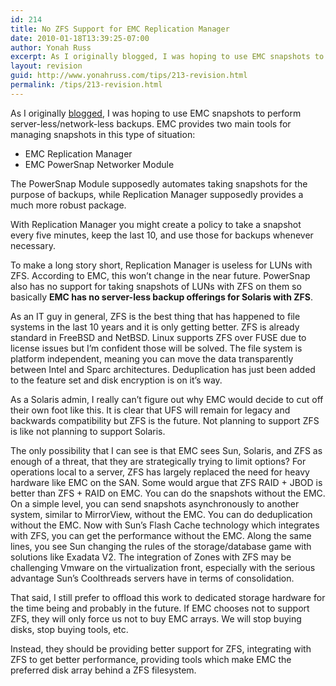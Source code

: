 ```yaml
---
id: 214
title: No ZFS Support for EMC Replication Manager
date: 2010-01-18T13:39:25-07:00
author: Yonah Russ
excerpt: As I originally blogged, I was hoping to use EMC snapshots to perform server-less/network-less backups...
layout: revision
guid: http://www.yonahruss.com/tips/213-revision.html
permalink: /tips/213-revision.html
---
```

As I originally [blogged](http://www.yonahruss.com/architecture/emc-replication-manager-in-solaris.html), I was hoping to use EMC snapshots to perform server-less/network-less backups. EMC provides two main tools for managing snapshots in this type of situation:

  * EMC Replication Manager
  * EMC PowerSnap Networker Module

The PowerSnap Module supposedly automates taking snapshots for the purpose of backups, while Replication Manager supposedly provides a much more robust package.

With Replication Manager you might create a policy to take a snapshot every five minutes, keep the last 10, and use those for backups whenever necessary.

To make a long story short, Replication Manager is useless for LUNs with ZFS. According to EMC, this won&#8217;t change in the near future. PowerSnap also has no support for taking snapshots of LUNs with ZFS on them so basically **EMC has no server-less backup offerings for Solaris with ZFS**.

As an IT guy in general, ZFS is the best thing that has happened to file systems in the last 10 years and it is only getting better. ZFS is already standard in FreeBSD and NetBSD. Linux supports ZFS over FUSE due to license issues but I&#8217;m confident those will be solved. The file system is platform independent, meaning you can move the data transparently between Intel and Sparc architectures. Deduplication has just been added to the feature set and disk encryption is on it&#8217;s way.

As a Solaris admin, I really can&#8217;t figure out why EMC would decide to cut off their own foot like this. It is clear that UFS will remain for legacy and backwards compatibility but ZFS is the future. Not planning to support ZFS is like not planning to support Solaris.

The only possibility that I can see is that EMC sees Sun, Solaris, and ZFS as enough of a threat, that they are strategically trying to limit options? For operations local to a server, ZFS has largely replaced the need for heavy hardware like EMC on the SAN. Some would argue that ZFS RAID + JBOD is better than ZFS + RAID on EMC. You can do the snapshots without the EMC. On a simple level, you can send snapshots asynchronously to another system, similar to MirrorView, without the EMC. You can do deduplication without the EMC. Now with Sun&#8217;s Flash Cache technology which integrates with ZFS, you can get the performance without the EMC. Along the same lines, you see Sun changing the rules of the storage/database game with solutions like Exadata V2. The integration of Zones with ZFS may be challenging Vmware on the virtualization front, especially with the serious advantage Sun&#8217;s Coolthreads servers have in terms of consolidation.

That said, I still prefer to offload this work to dedicated storage hardware for the time being and probably in the future. If EMC chooses not to support ZFS, they will only force us not to buy EMC arrays. We will stop buying disks, stop buying tools, etc.

Instead, they should be providing better support for ZFS, integrating with ZFS to get better performance, providing tools which make EMC the preferred disk array behind a ZFS filesystem.